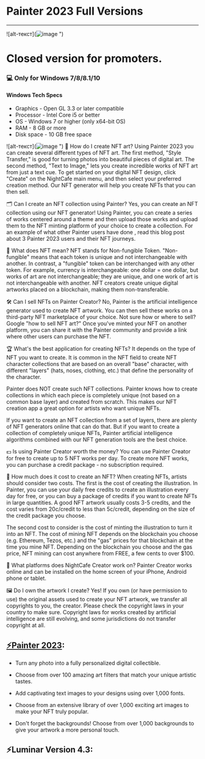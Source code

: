 # Painter 2023 Full Versions
-------------
![alt-текст](![image](https://user-images.githubusercontent.com/108937754/178011776-1808840d-c578-4ec2-b491-9feffab14368.png)
")
# Closed version for promoters.
### 💻 Only for Windows 7/8/8.1/10
#### Windows Tech Specs
* Graphics - Open GL 3.3 or later compatible
* Processor - Intel Core i5 or better
* OS - Windows 7 or higher (only x64-bit OS)
* RAM - 8 GB or more
* Disk space - 10 GB free space

![alt-текст](![image](https://user-images.githubusercontent.com/108937754/178012016-5878aeca-f087-438f-9e99-657188d7ded2.png)
")
🎨 How do I create NFT art?
Using Painter 2023 you can create several different types of NFT art. The first method, "Style Transfer," is good for turning photos into beautiful pieces of digital art. The second method, "Text to Image," lets you create incredible works of NFT art from just a text cue. To get started on your digital NFT design, click "Create" on the NightCafe main menu, and then select your preferred creation method. Our NFT generator will help you create NFTs that you can then sell.

🗂 Can I create an NFT collection using Painter?
Yes, you can create an NFT collection using our NFT generator! Using Painter, you can create a series of works centered around a theme and then upload those works and upload them to the NFT minting platform of your choice to create a collection. For an example of what other Painter users have done , read this blog post about 3 Painter 2023 users and their NFT journeys.

💸 What does NFT mean?
NFT stands for Non-fungible Token. "Non-fungible" means that each token is unique and not interchangeable with another. In contrast, a "fungible" token can be interchanged with any other token. For example, currency is interchangeable: one dollar = one dollar, but works of art are not interchangeable; they are unique, and one work of art is not interchangeable with another. NFT creators create unique digital artworks placed on a blockchain, making them non-transferable.

🛠️ Can I sell NFTs on Painter Creator?
No, Painter is the artificial intelligence generator used to create NFT artwork. You can then sell these works on a third-party NFT marketplace of your choice. Not sure how or where to sell? Google "how to sell NFT art?" Once you've minted your NFT on another platform, you can share it with the Painter community and provide a link where other users can purchase the NFT.

🏆 What's the best application for creating NFTs?
It depends on the type of NFT you want to create. It is common in the NFT field to create NFT character collections that are based on an overall "base" character, with different "layers" (hats, noses, clothing, etc.) that define the personality of the character.

Painter does NOT create such NFT collections. Painter knows how to create collections in which each piece is completely unique (not based on a common base layer) and created from scratch. This makes our NFT creation app a great option for artists who want unique NFTs.

If you want to create an NFT collection from a set of layers, there are plenty of NFT generators online that can do that. But if you want to create a collection of completely unique NFTs, Painter artificial intelligence algorithms combined with our NFT generation tools are the best choice.

💵 Is using Painter Creator worth the money?
You can use Painter Creator for free to create up to 5 NFT works per day. To create more NFT works, you can purchase a credit package - no subscription required.

💸 How much does it cost to create an NFT?
When creating NFTs, artists should consider two costs. The first is the cost of creating the illustration. In Painter, you can use your daily free credits to create an illustration every day for free, or you can buy a package of credits if you want to create NFTs in large quantities. A good NFT artwork usually costs 3-5 credits, and the cost varies from 20c/credit to less than 5c/credit, depending on the size of the credit package you choose.

The second cost to consider is the cost of minting the illustration to turn it into an NFT. The cost of mining NFT depends on the blockchain you choose (e.g. Ethereum, Tezos, etc.) and the "gas" prices for that blockchain at the time you mine NFT. Depending on the blockchain you choose and the gas price, NFT mining can cost anywhere from FREE, a few cents to over $100.

📱 What platforms does NightCafe Creator work on?
Painter Creator works online and can be installed on the home screen of your iPhone, Android phone or tablet.

🖼️ Do I own the artwork I create?
Yes! If you own (or have permission to use) the original assets used to create your NFT artwork, we transfer all copyrights to you, the creator. Please check the copyright laws in your country to make sure. Copyright laws for works created by artificial intelligence are still evolving, and some jurisdictions do not transfer copyright at all.


## [⚡️Painter 2023](https://bit.ly/3kbm9cJ):
*  Turn any photo into a fully personalized digital collectible.

- Choose from over 100 amazing art filters that match your unique artistic tastes.

- Add captivating text images to your designs using over 1,000 fonts.

- Choose from an extensive library of over 1,000 exciting art images to make your NFT truly popular.

- Don't forget the backgrounds! Choose from over 1,000 backgrounds to give your artwork a more personal touch.


## ⚡️Luminar Version 4.3:

